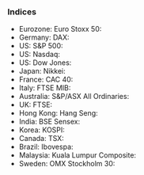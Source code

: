 ### Indices

* Eurozone: Euro Stoxx 50: <Topic topic="finance/stock-exchange/index/STOXX50E" decimals="3" redGreen="true" topicLink="true" unit="Points"/>
* Germany: DAX: <Topic topic="finance/stock-exchange/index/GDAXI" decimals="3" redGreen="true" topicLink="true" unit="Points"/>
* US: S&P 500: <Topic topic="finance/stock-exchange/index/GSPC" decimals="3" redGreen="true" topicLink="true" unit="Points"/>
* US: Nasdaq: <Topic topic="finance/stock-exchange/index/IXIC" decimals="3" redGreen="true" topicLink="true" unit="Points"/>
* US: Dow Jones: <Topic topic="finance/stock-exchange/index/DJI" decimals="3" redGreen="true" topicLink="true" unit="Points"/>
* Japan: Nikkei: <Topic topic="finance/stock-exchange/index/N225" decimals="3" redGreen="true" topicLink="true" unit="Points"/>
* France: CAC 40: <Topic topic="finance/stock-exchange/index/FCHI" decimals="3" redGreen="true" topicLink="true" unit="Points"/>
* Italy: FTSE MIB: <Topic topic="finance/stock-exchange/index/FTSEMIB.MI" decimals="3" redGreen="true" topicLink="true" unit="Points"/>
* Australia: S&P/ASX All Ordinaries: <Topic topic="finance/stock-exchange/index/AORD" decimals="3" redGreen="true" topicLink="true" unit="Points"/>
* UK: FTSE: <Topic topic="finance/stock-exchange/index/FTSE" decimals="3" redGreen="true" topicLink="true" unit="Points"/>
* Hong Kong: Hang Seng: <Topic topic="finance/stock-exchange/index/HSI" decimals="3" redGreen="true" topicLink="true" unit="Points"/>
* India: BSE Sensex: <Topic topic="finance/stock-exchange/index/BSESN" decimals="3" redGreen="true" topicLink="true" unit="Points"/>
* Korea: KOSPI: <Topic topic="finance/stock-exchange/index/KS11" decimals="3" redGreen="true" topicLink="true" unit="Points"/>
* Canada: TSX: <Topic topic="finance/stock-exchange/index/GSPTSE" decimals="3" redGreen="true" topicLink="true" unit="Points"/>
* Brazil: Ibovespa: <Topic topic="finance/stock-exchange/index/BVSP" decimals="3" redGreen="true" topicLink="true" unit="Points"/>
* Malaysia: Kuala Lumpur Composite: <Topic topic="finance/stock-exchange/index/KLSE" decimals="3" redGreen="true" topicLink="true" unit="Points"/>
* Sweden: OMX Stockholm 30: <Topic topic="finance/stock-exchange/index/OMX" decimals="3" redGreen="true" topicLink="true" unit="Points"/>

